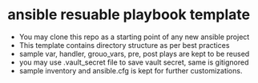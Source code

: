 # ansible resuable playbook template

* You may clone this repo as a starting point of any new ansible project
* This template contains directory structure as per best practices
* sample var, handler, grouo_vars, pre, post plays are kept to be reused
* you may use .vault_secret file to save vault secret, same is gitignored
* sample inventory and ansible.cfg is kept for further customizations.
